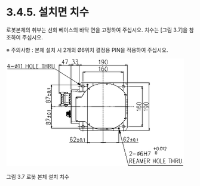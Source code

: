 ﻿# 3.4.5. 설치면 치수

로봇본체의 취부는 선회 베이스의 바닥 면을 고정하여 주십시오.
치수는 [그림 3.7]을 참조하여 주십시오.


※ 주의사항 : 본체 설치 시 2개의 Ø6위치 결정용 PIN을 적용하여 주십시오.



![](../../_assets/그림_3.7_로봇_설치면_치수.png)

그림 3.7 로봇 본체 설치 치수
